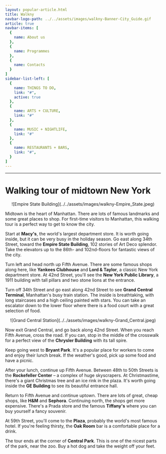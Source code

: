 ```yaml
---
layout: popular-article.html
title: Walkny
navbar-logo-path: ../../assets/images/walkny-Banner-City_Guide.gif
article: true
navbar-items: [
  {
    name: About us
  },
  {
    name: Programmes
  },
  {
    name: Contacts
  }
]
sidebar-list-left: [
  {
    name: THINGS TO DO,
    link: "#",
    active: true
  },
  {
    name: ARTS + CULTURE,
    link: "#"
  },
  {
    name: MUSIC + NIGHTLIFE,
    link: "#"
  },
  {
    name: RESTAURANTS + BARS,
    link: "#",
  }
]
---
```

* * *

# Walking tour of midtown New York

<center>![Empire State Building](../../assets/images/walkny-Empire_State.jpeg)</center>

Midtown is the heart of Manhattan. There are lots of famous landmarks and some great places to shop. For first-time visitors to Manhattan, this walking tour is a perfect way to get to know the city.

Start at **Macy's**, the world's largest department store. It is worth going inside, but it can be very busy in the holiday season. Go east along 34th Street, toward the **Empire State Building**, 102 stories of Art Deco splendor. Take the elevators up to the 86th- and 102nd-floors for fantastic views of the city.

Turn left and head north up Fifth Avenue. There are some famous shops along here, like **Yankees Clubhouse** and **Lord & Taylor**, a classic New York department store. At 42nd Street, you'll see the **New York Public Library**, a 1911 building with tall pillars and two stone lions at the entrance.

Turn off 34th Street and go east along 42nd Street to see **Grand Central Terminal**, Manhattan's busy train station. The inside is breathtaking, with long staircases and a high ceiling painted with stars. You can take an escalator down to the lower floor where there is a food court with a great selection of food.

<center>![Grand Central Station](../../assets/images/walkny-Grand_Central.jpeg)</center>

Now exit Grand Central, and go back along 42nd Street. When you reach Fifth Avenue, cross the road. If you can, stop in the middle of the crosswalk for a perfect view of the **Chrysler Building** with its tall spire.

Keep going west to **Bryant Park**. It's a popular place for workers to come and enjoy their lunch break. If the weather's good, pick up some food and have a picnic.

After your lunch, continue up Fifth Avenue. Between 48th to 50th Streets is the **Rockefeller Center** – a complex of huge skyscrapers. At Christmastime, there's a giant Christmas tree and an ice rink in the plaza. It's worth going inside the **GE Building** to see its beautiful entrance hall.

Return to Fifth Avenue and continue uptown. There are lots of great, cheap shops, like **H&M** and **Sephora**. Continuing north, the shops get more expensive. There's a Prada store and the famous **Tiffany's** where you can buy yourself a fancy souvenir.

At 59th Street, you'll come to the **Plaza**, probably the world's most famous hotel. If you're feeling thirsty, the **Oak Room** bar is a comfortable place for a drink.

The tour ends at the corner of **Central Park**. This is one of the nicest parts of the park, near the zoo. Buy a hot dog and take the weight off your feet.
